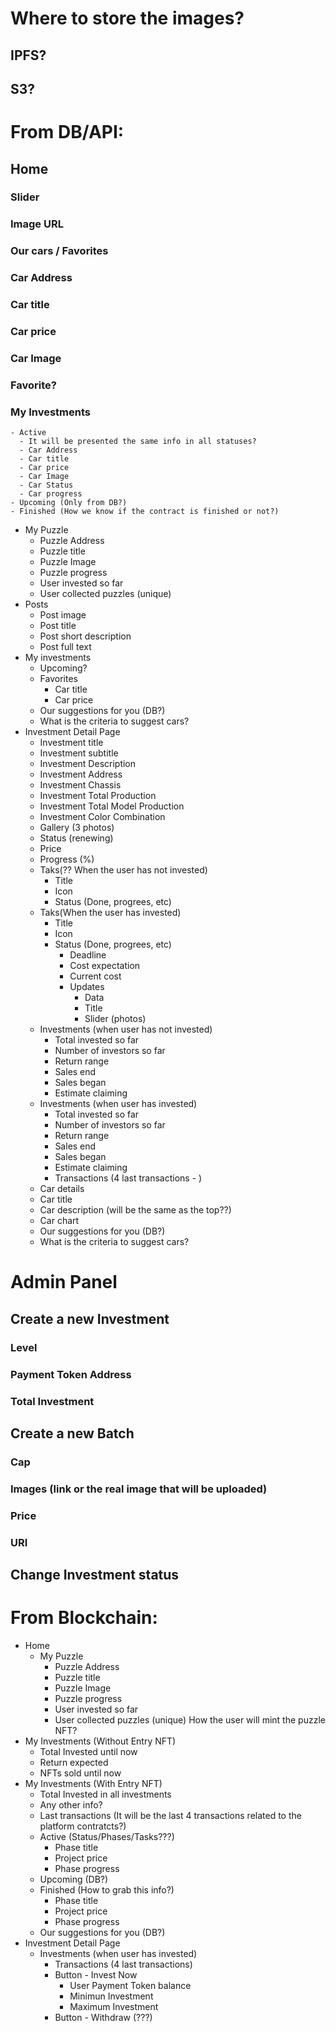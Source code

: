 # Where to store the images?

## IPFS?

## S3?

# From DB/API:

## Home

### Slider

### Image URL

### Our cars / Favorites

### Car Address

### Car title

### Car price

### Car Image

### Favorite?

### My Investments

    - Active
      - It will be presented the same info in all statuses?
      - Car Address
      - Car title
      - Car price
      - Car Image
      - Car Status
      - Car progress
    - Upcoming (Only from DB?)
    - Finished (How we know if the contract is finished or not?)

- My Puzzle
  - Puzzle Address
  - Puzzle title
  - Puzzle Image
  - Puzzle progress
  - User invested so far
  - User collected puzzles (unique)
- Posts
  - Post image
  - Post title
  - Post short description
  - Post full text
- My investments
  - Upcoming?
  - Favorites
    - Car title
    - Car price
  - Our suggestions for you (DB?)
  - What is the criteria to suggest cars?
- Investment Detail Page
  - Investment title
  - Investment subtitle
  - Investment Description
  - Investment Address
  - Investment Chassis
  - Investment Total Production
  - Investment Total Model Production
  - Investment Color Combination
  - Gallery (3 photos)
  - Status (renewing)
  - Price
  - Progress (%)
  - Taks(?? When the user has not invested)
    - Title
    - Icon
    - Status (Done, progrees, etc)
  - Taks(When the user has invested)
    - Title
    - Icon
    - Status (Done, progrees, etc)
      - Deadline
      - Cost expectation
      - Current cost
      - Updates
        - Data
        - Title
        - Slider (photos)
  - Investments (when user has not invested)
    - Total invested so far
    - Number of investors so far
    - Return range
    - Sales end
    - Sales began
    - Estimate claiming
  - Investments (when user has invested)
    - Total invested so far
    - Number of investors so far
    - Return range
    - Sales end
    - Sales began
    - Estimate claiming
    - Transactions (4 last transactions - )
  - Car details
  - Car title
  - Car description (will be the same as the top??)
  - Car chart
  - Our suggestions for you (DB?)
  - What is the criteria to suggest cars?

# Admin Panel

## Create a new Investment

### Level

### Payment Token Address

### Total Investment

## Create a new Batch

### Cap

### Images (link or the real image that will be uploaded)

### Price

### URI

## Change Investment status

# From Blockchain:

- Home
  - My Puzzle
    - Puzzle Address
    - Puzzle title
    - Puzzle Image
    - Puzzle progress
    - User invested so far
    - User collected puzzles (unique)
      How the user will mint the puzzle NFT?
- My Investments (Without Entry NFT)
  - Total Invested until now
  - Return expected
  - NFTs sold until now
- My Investments (With Entry NFT)
  - Total Invested in all investments
  - Any other info?
  - Last transactions (It will be the last 4 transactions related to the platform contratcts?)
  - Active (Status/Phases/Tasks???)
    - Phase title
    - Project price
    - Phase progress
  - Upcoming (DB?)
  - Finished (How to grab this info?)
    - Phase title
    - Project price
    - Phase progress
  - Our suggestions for you (DB?)
- Investment Detail Page
  - Investments (when user has invested)
    - Transactions (4 last transactions)
    - Button - Invest Now
      - User Payment Token balance
      - Minimun Investment
      - Maximum Investment
    - Button - Withdraw (???)
